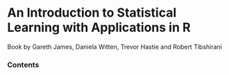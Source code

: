 An Introduction to Statistical Learning with Applications in R
==============================================================

Book by Gareth James, Daniela Witten, Trevor Hastie and Robert Tibshirani

### Contents

